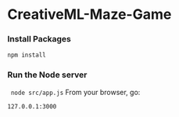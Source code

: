 # CreativeML-Maze-Game

### Install Packages

```npm install```

### Run the Node server

``` node src/app.js```
From your browser, go:

```127.0.0.1:3000```

